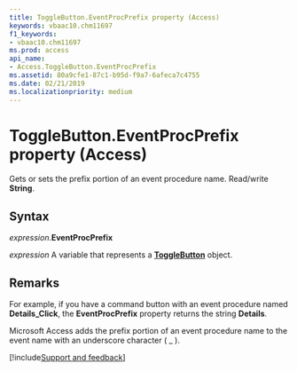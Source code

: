 ```yaml
---
title: ToggleButton.EventProcPrefix property (Access)
keywords: vbaac10.chm11697
f1_keywords:
- vbaac10.chm11697
ms.prod: access
api_name:
- Access.ToggleButton.EventProcPrefix
ms.assetid: 80a9cfe1-87c1-b95d-f9a7-6afeca7c4755
ms.date: 02/21/2019
ms.localizationpriority: medium
---
```



# ToggleButton.EventProcPrefix property (Access)

Gets or sets the prefix portion of an event procedure name. Read/write **String**.


## Syntax

_expression_.**EventProcPrefix**

_expression_ A variable that represents a **[ToggleButton](Access.ToggleButton.md)** object.


## Remarks

For example, if you have a command button with an event procedure named **Details_Click**, the **EventProcPrefix** property returns the string **Details**.

Microsoft Access adds the prefix portion of an event procedure name to the event name with an underscore character ( _ ).




[!include[Support and feedback](~/includes/feedback-boilerplate.md)]
